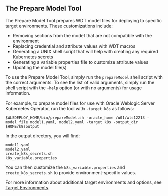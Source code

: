 ## The Prepare Model Tool

The Prepare Model Tool prepares WDT model files for deploying to specific target environments. These customizations include:
- Removing sections from the model that are not compatible with the environment
- Replacing credential and attribute values with WDT macros
- Generating a UNIX shell script that will help with creating any required Kubernetes secrets
- Generating a variable properties file to customize attribute values
- Updating the model file(s)
     
To use the Prepare Model Tool, simply run the `prepareModel` shell script with the correct arguments.  To see the list of valid arguments, simply run the shell script with the `-help` option (or with no arguments) for usage information.

For example, to prepare model files for use with Oracle Weblogic Server Kubernetes Operator, run the tool with `-target k8s` as follows:
```
$WLSDEPLOY_HOME/bin/prepareModel.sh -oracle_home /u01/wls12213 -model_file model1.yaml, model2.yaml -target k8s -output_dir $HOME/k8soutput
```

In the output directory, you will find:
```
model1.yaml
model2.yaml
create_k8s_secrets.sh
k8s_variable.properties
```

You can then customize the `k8s_variable.properties` and `create_k8s_secrets.sh` to provide environment-specific values.

For more information about additional target environments and options, see [Target Environments](config/target_env.md).

